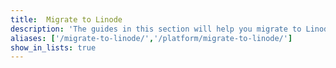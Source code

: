 ```yaml
---
title:  Migrate to Linode
description: 'The guides in this section will help you migrate to Linode from various providers, including cPanel sites, WordPress sites, and LAMP Stacks.'
aliases: ['/migrate-to-linode/','/platform/migrate-to-linode/']
show_in_lists: true
---
```

